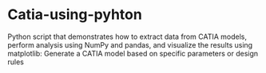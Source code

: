 # Catia-using-pyhton
Python script that demonstrates how to extract data from CATIA models, perform analysis using NumPy and pandas, and visualize the results using matplotlib:
Generate a CATIA model based on specific parameters or design rules
